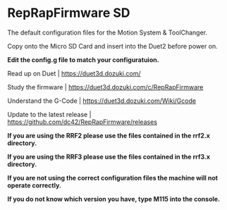 # RepRapFirmware SD
The default configuration files for the Motion System &amp; ToolChanger.

Copy onto the Micro SD Card and insert into the Duet2 before power on.

**Edit the config.g file to match your configuratuion.**

Read up on Duet | https://duet3d.dozuki.com/

Study the firmware | https://duet3d.dozuki.com/c/RepRapFirmware

Understand the G-Code | https://duet3d.dozuki.com/Wiki/Gcode

Update to the latest release | https://github.com/dc42/RepRapFirmware/releases

**If you are using the RRF2 please use the files contained in the rrf2.x directory.**

**If you are using the RRF3 please use the files contained in the rrf3.x directory.**

**If you are not using the correct configuration files the machine will not operate correctly.**

**If you do not know which version you have, type M115 into the console.**
